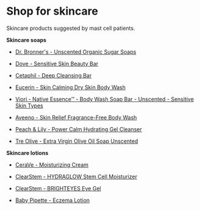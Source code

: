 [//]: # (
source: jph
tags: shop
)

# Shop for skincare

Skincare products suggested by mast cell patients.

**Skincare soaps**

* [Dr. Bronner's - Unscented Organic Sugar Soaps](https://www.drbronner.com/products/baby-unscented-organic-sugar-soaps)

* [Dove - Sensitive Skin Beauty Bar](https://www.dove.com/us/p/sensitive-skin-beauty-bar.html/08720182263148)

* [Cetaphil - Deep Cleansing Bar](https://www.cetaphil.com/us/cleansers/deep-cleansing-bar/302993923572.html)

* [Eucerin - Skin Calming Dry Skin Body Wash](https://www.eucerinus.com/products/calming/eucerin-skin-calming-dry-skin-body-wash)

* [Viori - Native Essence™ - Body Wash Soap Bar - Unscented - Sensitive Skin Types](https://viori.com/collections/body-wash/products/unscented-native-essence-body-wash-bar)

* [Aveeno - Skin Relief Fragrance-Free Body Wash](https://www.aveeno.com/products/skin-relief-unscented-body-wash-for-sensitive-skin)

* [Peach & Lily - Power Calm Hydrating Gel Cleanser](https://www.peachandlily.com/products/power-calm-hydrating-gel-cleanser)

* [Tre Olive - Extra Virgin Olive Oil Soap Unscented](https://treolive.com/products/extra-virgin-olive-oil-soap-unscented)

**Skincare lotions**

* [CeraVe - Moisturizing Cream](https://www.cerave.com/skincare/moisturizers/moisturizing-cream)

* [ClearStem - HYDRAGLOW Stem Cell Moisturizer](https://clearstem.com/products/hydraglow)

* [ClearStem - BRIGHTEYES Eye Gel](https://clearstem.com/products/brighteyes-eye-gel)

* [Baby Pipette - Eczema Lotion](https://www.pipettebaby.com/products/eczema-lotion)

